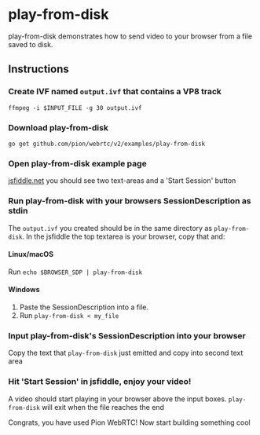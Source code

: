 # play-from-disk
play-from-disk demonstrates how to send video to your browser from a file saved to disk.

## Instructions
### Create IVF named `output.ivf` that contains a VP8 track
```
ffmpeg -i $INPUT_FILE -g 30 output.ivf
```

### Download play-from-disk
```
go get github.com/pion/webrtc/v2/examples/play-from-disk
```

### Open play-from-disk example page
[jsfiddle.net](https://jsfiddle.net/z7ms3u5r/) you should see two text-areas and a 'Start Session' button

### Run play-from-disk with your browsers SessionDescription as stdin
The `output.ivf` you created should be in the same directory as `play-from-disk`. In the jsfiddle the top textarea is your browser, copy that and:

#### Linux/macOS
Run `echo $BROWSER_SDP | play-from-disk`
#### Windows
1. Paste the SessionDescription into a file.
1. Run `play-from-disk < my_file`

### Input play-from-disk's SessionDescription into your browser
Copy the text that `play-from-disk` just emitted and copy into second text area

### Hit 'Start Session' in jsfiddle, enjoy your video!
A video should start playing in your browser above the input boxes. `play-from-disk` will exit when the file reaches the end

Congrats, you have used Pion WebRTC! Now start building something cool
